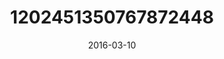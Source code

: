 ---
title: "1202451350767872448"
cover: "2016-03-10 09.43.12 1202451350767872448_46248401"
photo: "2016-03-10 09.43.12 1202451350767872448_46248401"
date: "2016-03-10"
type: "photo"
---